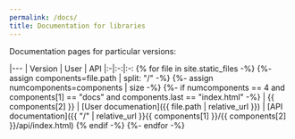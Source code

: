 ```yaml
---
permalink: /docs/
title: Documentation for libraries
---
```


Documentation pages for particular versions:

|---
| Version | User | API
|:-|:-:|:-:
{% for file in site.static_files -%}
  {%- assign components=file.path | split: "/" -%}
  {%- assign numcomponents=components | size -%}
  {%- if numcomponents == 4 and components[1] == "docs" and components.last == "index.html" -%}
| {{ components[2] }} | [User documenation]({{ file.path | relative_url }}) | [API documentation]({{ "/" | relative_url }}{{ components[1] }}/{{ components[2] }}/api/index.html)
  {% endif -%}
{%- endfor -%}

